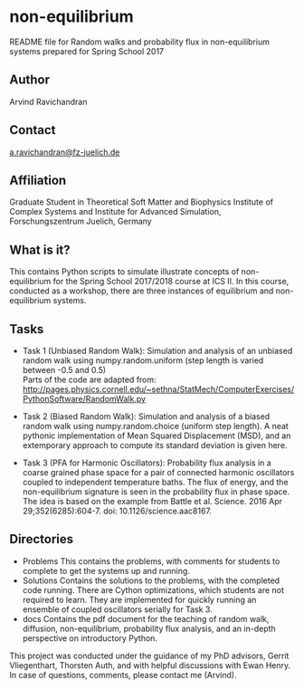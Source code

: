 # non-equilibrium

README file for Random walks and probability flux in non-equilibrium systems prepared for Spring School 2017 

Author
------
  Arvind Ravichandran

Contact
-------
  a.ravichandran@fz-juelich.de

Affiliation
-----------
  Graduate Student in Theoretical Soft Matter and Biophysics
  Institute of Complex Systems and Institute for Advanced Simulation, 
  Forschungszentrum Juelich, Germany

What is it?
-----------
  
  This contains Python scripts to simulate illustrate concepts of non-equilibrium
  for the Spring School 2017/2018 course at ICS II. In this course, conducted as
  a workshop, there are three instances of equilibrium and non-equilibrium 
  systems. 
  
Tasks
-----
  - Task 1 (Unbiased Random Walk):
    Simulation and analysis of an unbiased random walk using numpy.random.uniform 
    (step length is varied between -0.5 and 0.5)  
    Parts of the code are adapted from:
    http://pages.physics.cornell.edu/~sethna/StatMech/ComputerExercises/PythonSoftware/RandomWalk.py
    
  - Task 2 (Biased Random Walk):
    Simulation and analysis of a biased random walk using numpy.random.choice (uniform step length).
		A neat pythonic implementation of Mean Squared Displacement (MSD), and an extemporary approach to
		compute its standard deviation is given here. 
  
  - Task 3 (PFA for Harmonic Oscillators):
    Probability flux analysis in a coarse grained phase space for a pair of connected harmonic oscillators
    coupled to independent temperature baths. The flux of energy, and the non-equilibrium signature is seen
		in the probability flux in phase space.
		The idea is based on the example from Battle et al.
		Science. 2016 Apr 29;352(6285):604-7. doi: 10.1126/science.aac8167.

  Directories
  -----------
  - Problems
		This contains the problems, with comments for students to complete to get the systems up and running.
  - Solutions
		Contains the solutions to the problems, with the completed code running. There are Cython optimizations,
		which students are not required to learn. They are implemented for quickly running an ensemble of coupled
		oscillators serially for Task 3. 
  - docs
		Contains the pdf document for the teaching of random walk, diffusion, non-equilibrium, 
		probability flux analysis, and an in-depth perspective on introductory Python.

This project was conducted under the guidance of my PhD advisors, Gerrit Vliegenthart, Thorsten Auth, and with helpful discussions with Ewan Henry. In case of questions, comments, please contact me (Arvind).

